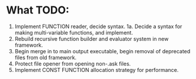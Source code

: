 # What TODO:

1. Implement FUNCTION reader, decide syntax.
1a. Decide a syntax for making multi-variable functions, and implement.
2. Rebuild recursive function builder and evaluator system in new framework.
3. Begin merge in to main output executable, begin removal of deprecated files from old framework.
4. Protect file opener from opening non-.ask files.
5. Implement CONST FUNCTION allocation strategy for performance.
